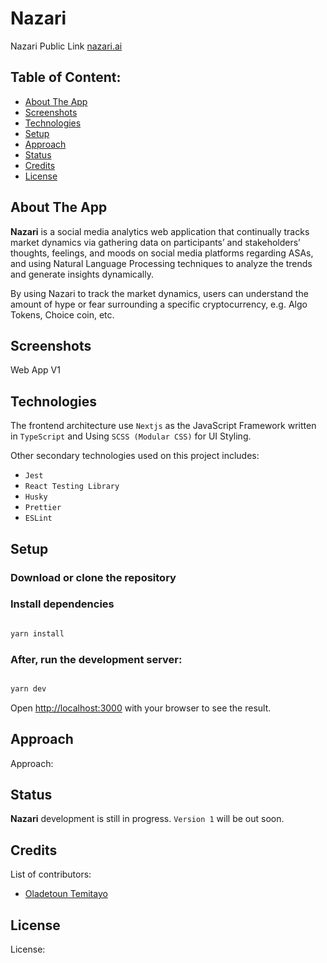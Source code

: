 # Nazari

Nazari Public Link [nazari.ai](https://nazari.ai)

## Table of Content:

-   [About The App](#about-the-app)
-   [Screenshots](#screenshots)
-   [Technologies](#technologies)
-   [Setup](#setup)
-   [Approach](#approach)
-   [Status](#status)
-   [Credits](#credits)
-   [License](#license)

## About The App

**Nazari** is a social media analytics web application that continually tracks market dynamics via gathering data on
participants’ and stakeholders’ thoughts, feelings, and moods on social media platforms regarding ASAs, and using
Natural Language Processing techniques to analyze the trends and generate insights dynamically.

By using Nazari to track the market dynamics, users can understand the amount of hype or fear surrounding a specific cryptocurrency,
e.g. Algo Tokens, Choice coin, etc.

## Screenshots

Web App V1

## Technologies

The frontend architecture use `Nextjs` as the JavaScript Framework written in `TypeScript` and Using `SCSS (Modular CSS)` for UI Styling.

Other secondary technologies used on this project includes:

-   `Jest`
-   `React Testing Library`
-   `Husky`
-   `Prettier`
-   `ESLint`

## Setup

### Download or clone the repository

### Install dependencies

```bash

yarn install
```

### After, run the development server:

```bash

yarn dev
```

Open [http://localhost:3000](http://localhost:3000) with your browser to see the result.

## Approach

Approach:

## Status

**Nazari** development is still in progress. `Version 1` will be out soon.

## Credits

List of contributors:

-   [Oladetoun Temitayo](https://temi.vercel.app/)

## License

License:
